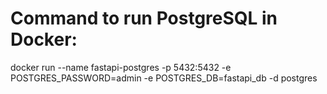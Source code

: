 # Command to run PostgreSQL in Docker:

docker run --name fastapi-postgres -p 5432:5432 -e POSTGRES_PASSWORD=admin -e POSTGRES_DB=fastapi_db -d postgres

